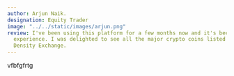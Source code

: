 ```yaml
---
author: Arjun Naik.
designation: Equity Trader
image: "../../static/images/arjun.png"
review: I've been using this platform for a few months now and it's been a great
  experience. I was delighted to see all the major crypto coins listed on
  Density Exchange.
---
```

v﻿fbfgfrtg
